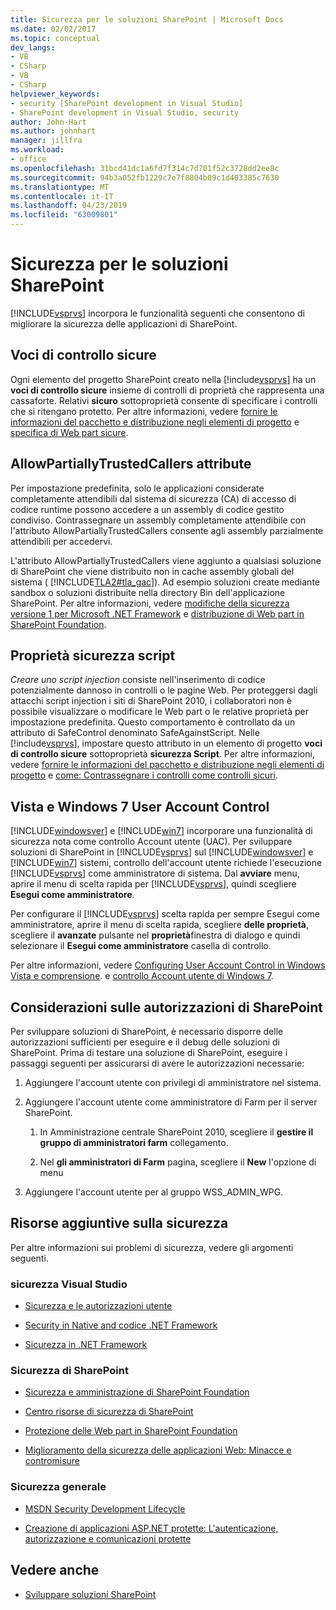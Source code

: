 ```yaml
---
title: Sicurezza per le soluzioni SharePoint | Microsoft Docs
ms.date: 02/02/2017
ms.topic: conceptual
dev_langs:
- VB
- CSharp
- VB
- CSharp
helpviewer_keywords:
- security [SharePoint development in Visual Studio]
- SharePoint development in Visual Studio, security
author: John-Hart
ms.author: johnhart
manager: jillfra
ms.workload:
- office
ms.openlocfilehash: 31bcd41dc1a6fd7f314c7d701f52c3728dd2ee8c
ms.sourcegitcommit: 94b3a052fb1229c7e7f8804b09c1d403385c7630
ms.translationtype: MT
ms.contentlocale: it-IT
ms.lasthandoff: 04/23/2019
ms.locfileid: "63009801"
---
```

# <a name="security-for-sharepoint-solutions"></a>Sicurezza per le soluzioni SharePoint
  [!INCLUDE[vsprvs](../sharepoint/includes/vsprvs-md.md)] incorpora le funzionalità seguenti che consentono di migliorare la sicurezza delle applicazioni di SharePoint.

## <a name="safe-control-entries"></a>Voci di controllo sicure
 Ogni elemento del progetto SharePoint creato nella [!include[vsprvs](../sharepoint/includes/vsprvs-md.md)] ha un **voci di controllo sicure** insieme di controlli di proprietà che rappresenta una cassaforte. Relativi **sicuro** sottoproprietà consente di specificare i controlli che si ritengano protetto. Per altre informazioni, vedere [fornire le informazioni del pacchetto e distribuzione negli elementi di progetto](../sharepoint/providing-packaging-and-deployment-information-in-project-items.md) e [specifica di Web part sicure](http://go.microsoft.com/fwlink/?LinkId=177521).

## <a name="allowpartiallytrustedcallers-attribute"></a>AllowPartiallyTrustedCallers attribute
 Per impostazione predefinita, solo le applicazioni considerate completamente attendibili dal sistema di sicurezza (CA) di accesso di codice runtime possono accedere a un assembly di codice gestito condiviso. Contrassegnare un assembly completamente attendibile con l'attributo AllowPartiallyTrustedCallers consente agli assembly parzialmente attendibili per accedervi.

 L'attributo AllowPartiallyTrustedCallers viene aggiunto a qualsiasi soluzione di SharePoint che viene distribuito non in cache assembly globali del sistema ( [!INCLUDE[TLA2#tla_gac](../sharepoint/includes/tla2sharptla-gac-md.md)]). Ad esempio soluzioni create mediante sandbox o soluzioni distribuite nella directory Bin dell'applicazione SharePoint. Per altre informazioni, vedere [modifiche della sicurezza versione 1 per Microsoft .NET Framework](http://go.microsoft.com/fwlink/?LinkId=177515) e [distribuzione di Web part in SharePoint Foundation](http://go.microsoft.com/fwlink/?LinkId=177509).

## <a name="safe-against-script-property"></a>Proprietà sicurezza script
 *Creare uno script injection* consiste nell'inserimento di codice potenzialmente dannoso in controlli o le pagine Web. Per proteggersi dagli attacchi script injection i siti di SharePoint 2010, i collaboratori non è possibile visualizzare o modificare le Web part o le relative proprietà per impostazione predefinita. Questo comportamento è controllato da un attributo di SafeControl denominato SafeAgainstScript. Nelle [!include[vsprvs](../sharepoint/includes/vsprvs-md.md)], impostare questo attributo in un elemento di progetto **voci di controllo sicure** sottoproprietà **sicurezza Script**. Per altre informazioni, vedere [fornire le informazioni del pacchetto e distribuzione negli elementi di progetto](../sharepoint/providing-packaging-and-deployment-information-in-project-items.md) e [come: Contrassegnare i controlli come controlli sicuri](../sharepoint/how-to-mark-controls-as-safe-controls.md).

## <a name="vista-and-windows-7-user-account-control"></a>Vista e Windows 7 User Account Control
 [!INCLUDE[windowsver](../sharepoint/includes/windowsver-md.md)] e [!INCLUDE[win7](../sharepoint/includes/win7-md.md)] incorporare una funzionalità di sicurezza nota come controllo Account utente (UAC). Per sviluppare soluzioni di SharePoint in [!INCLUDE[vsprvs](../sharepoint/includes/vsprvs-md.md)] sul [!INCLUDE[windowsver](../sharepoint/includes/windowsver-md.md)] e [!INCLUDE[win7](../sharepoint/includes/win7-md.md)] sistemi, controllo dell'account utente richiede l'esecuzione [!INCLUDE[vsprvs](../sharepoint/includes/vsprvs-md.md)] come amministratore di sistema. Dal **avviare** menu, aprire il menu di scelta rapida per [!INCLUDE[vsprvs](../sharepoint/includes/vsprvs-md.md)], quindi scegliere **Esegui come amministratore**.

 Per configurare il [!INCLUDE[vsprvs](../sharepoint/includes/vsprvs-md.md)] scelta rapida per sempre Esegui come amministratore, aprire il menu di scelta rapida, scegliere **delle proprietà**, scegliere il **avanzate** pulsante nel **proprietà**finestra di dialogo e quindi selezionare il **Esegui come amministratore** casella di controllo.

 Per altre informazioni, vedere [Configuring User Account Control in Windows Vista e comprensione](http://go.microsoft.com/fwlink/?LinkID=156476). e [controllo Account utente di Windows 7](http://go.microsoft.com/fwlink/?LinkId=177523).

## <a name="sharepoint-permissions-considerations"></a>Considerazioni sulle autorizzazioni di SharePoint
 Per sviluppare soluzioni di SharePoint, è necessario disporre delle autorizzazioni sufficienti per eseguire e il debug delle soluzioni di SharePoint. Prima di testare una soluzione di SharePoint, eseguire i passaggi seguenti per assicurarsi di avere le autorizzazioni necessarie:

1. Aggiungere l'account utente con privilegi di amministratore nel sistema.

2. Aggiungere l'account utente come amministratore di Farm per il server SharePoint.

    1. In Amministrazione centrale SharePoint 2010, scegliere il **gestire il gruppo di amministratori farm** collegamento.

    2. Nel **gli amministratori di Farm** pagina, scegliere il **New** l'opzione di menu

3. Aggiungere l'account utente per al gruppo WSS_ADMIN_WPG.

## <a name="additional-security-resources"></a>Risorse aggiuntive sulla sicurezza
 Per altre informazioni sui problemi di sicurezza, vedere gli argomenti seguenti.

### <a name="visual-studio-security"></a>sicurezza Visual Studio

- [Sicurezza e le autorizzazioni utente](http://go.microsoft.com/fwlink/?LinkId=177503)

- [Security in Native and codice .NET Framework](http://go.microsoft.com/fwlink/?LinkId=177504)

- [Sicurezza in .NET Framework](http://go.microsoft.com/fwlink/?LinkId=177502)

### <a name="sharepoint-security"></a>Sicurezza di SharePoint

- [Sicurezza e amministrazione di SharePoint Foundation](http://go.microsoft.com/fwlink/?LinkId=177501)

- [Centro risorse di sicurezza di SharePoint](http://go.microsoft.com/fwlink/?LinkId=177498)

- [Protezione delle Web part in SharePoint Foundation](http://go.microsoft.com/fwlink/?LinkId=177511)

- [Miglioramento della sicurezza delle applicazioni Web: Minacce e contromisure](http://go.microsoft.com/fwlink/?LinkID=140080)

### <a name="general-security"></a>Sicurezza generale

- [MSDN Security Development Lifecycle](http://go.microsoft.com/fwlink/?LinkID=147149)

- [Creazione di applicazioni ASP.NET protette: L'autenticazione, autorizzazione e comunicazioni protette](http://go.microsoft.com/fwlink/?LinkId=177494)

## <a name="see-also"></a>Vedere anche

- [Sviluppare soluzioni SharePoint](../sharepoint/developing-sharepoint-solutions.md)